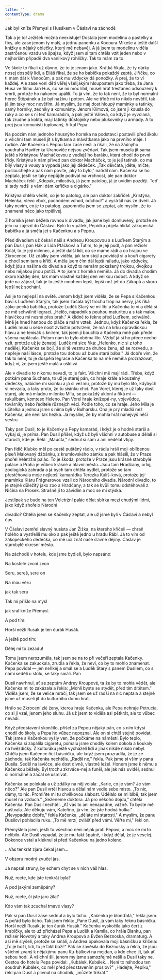 ```yaml
---
title: ''
contentType: drama
---
```


<section>

Jak byl kníže Přemysl s Husákem v Čáslavi na záchodě 

Tak a je to! Ježíšek možná neexistuje! Dostala jsem modelínu a pastelky a fixy, ale zase jenom ty malý, a jednu panenku a Kocoura Mikeše a ještě další knížky a nějaký oblečky, který mě nebavěj. A já jsem tu modelínu viděla zastrčenou vzadu ve špajzu, když jsem si tam chtěla vzít jeden nebo v nejhorším případě dva vanilkový rohlíčky. Tak to mám za to.

Ve škole to říkali už dávno, že to je jenom jako. Krátká říkala, že ty dárky nosej dospělý lidi, a Eliáš říkal, že se ho babička pokaždý zeptá, Jiříčku, co ti mám dát k Vánocům, a pak mu vždycky dá ponožky. A prej, že to ví každej. Ale zase voni děti věřej všelijakým hloupostem jako třeba, že Jana Husa ve filmu Jan Hus, co se mi moc líbil, musel hrát trestanec odsouzený k smrti, protože ho nakonec upálili. To já vím, že to tak není, že to byl normální herec Štěpánek a že byl naživu i potom. Ale ve třídě mi to nikdo nevěřil, tak já jim taky moc nevěřím. Já myslím, že maj dost hloupý maminky a tatínky, samý horníky, zedníky a komunisty. Jenom Klímová, co jsem ji kousla do ruky a co se s ní teď kamarádím, a pak ještě Válová, co když je vyvolaná, tak zrudne a koktá, mají tatínky důstojníky nebo plukovníky u armády. A to prej jsou komunisti tuplovaný, ři-kal Pepa.

Na podzim nám jednoho hnusnýho horníka na podstavci postavili před školu a všichni tam museli jít s kytkama a mávátkama jako na prvního máje. I rodiče. Ale Kačenka s Pepou tam zase nešli a říkali, že na žádnýho soudruha Havířenka Uranoviče nejsou zvědaví. Tak jsem musela jít sama ještě s Kristýnou Macháčkovou z vedlejšího baráku, která chodí do první třídy. Kristýnu k nám přived pan doktor Macháček, to je její tatínek, co má bílý vlasy a vousy a vypadá jako její dědeček. „Tak děvčata, jděte, mlčte, poslouchejte a pak nám povíte, jaký to bylo," nařídil nám. Kačenka se ho zeptala, jestli se taky nepůjde podívat na vrchnost, ale pan doktor Macháček řekl: „Kdepak, milostivá, já jsem patolog, já je uvidím později. Teď si tady radši s vámi dám kafíčko a cigárko."

Kristýna chtěla vědět, co je to patolog, ale pan doktor zakřičel: „Kristýna, Helenka, vlevo vbok, pochodem vchod, odchod!" a vystrčil nás ze dveří. Já taky nevím, co je to patolog, zapomněla jsem se zeptat, ale myslím, že to znamená něco jako trpělivej.

Z horníka jsem běžela rovnou k divadlu, jak jsme byli domluvený, protože se jelo na zájezd do Čáslavi. Bylo to v pátek, Pepíčka přijela hlídat zákopecká babička a já směla jet s Kačenkou a s Pepou.

Před divadlem už čekali naši s Andreou Kroupovou a s Luďkem Starým a pan Dusil, pan Hák a Lída Ptáčková a Ťutim, to je její pudl, a pan režisér Kolář, to je její milenec, a ještě další lidi, co se máme rádi a co hrajou ve Zkrocence. Už zdálky jsem viděla, jak tam stojí a povídají si a kouří cigarety a chodí sem tam a křičí. A měla jsem čím dál lepší náladu, jako vždycky, když jdu s našima do divadla a když to nemám pokažený trojkou, dvojkou nebo nějakou jinou potíží. A to jsem z horníka neměla. Já do divadla chodím skoro každej den, tak mám vlastně každej den velikou radost. A když se jede na zájezd, tak je to ještě mnohem lepší, lepší než jet do Zákopů a skoro lepší než sochání.

Asi je to nejlepší na světě. Jenom když jsem viděla, že se Pepa s Kačenkou baví s Luďkem Starým, tak jsem začala být trochu trop na nervy, jak říká záko-pecká babička, protože Luděk Starý se mi líbí a Kačenka to ví a dělá si ze mě schválně legraci. „Helčo, nápadník s pouhou maturitou a s tak malou hlavičkou mi nesmí přes práh." A klidně to řekne před Luďkem, schválně. Mně je hned hanbou do pláče a mám vztek. Jednou, když Kačenka řekla, že Luděk musí u sebe nosit zvláštní potvrzení, že má na krku opravdickou hlavu a ne tenisák s knírem, tak jsem ji bouchla a Kačenka mně pak přede všema naplácala. Potom nám to bylo oběma líto. Vždyť já si ho přece nechci vzít, protože už je ženatej. Luděk mi sice říká: „Helenko, nic si z toho nedělej, Kačenka se bojí, že si tě vezmu za druhou ženu, až se rozvedu, a nepřeje naší lásce, protože tou dobou už bude stará bába." Já dobře vím, že tak to není, to je dospělá legrace a Kačenka to na mě neměla prozrazovat, když ví, že jsem ještě malá a ošklivá.

Ale v divadle to nikomu nevadí, to je fakt. Všichni mě mají rádi. Třeba, když potkám pana Suchana, to už je starej pán, co hraje krále a kouzelný dědečky, nabídne mi sisinku a já si vezmu, protože by mu bylo líto, kdybych si nevzala, a taky proto, že tu sisinku chci. Pan Vorel, kterej je už taky dost starej, ale má mladou milenku Mílu, se pokaždý ukloní a říká mi — rukulíbám, komteso Heleno. Pan Vorel hraje knížepá-ny, vojevůdce, továrníky nebo ředitele různejch věcí. Podle toho, co se hraje. Jeho Míla je učitelka a jednou jsme s nima byli v Bulharsku. Ona je prý mladší než Kačenka, ale není tak hezká. Já myslím, že by mohla hrát nanejvýš něčí sestru.

Taky pan Dusil, to je Kačenky a Pepy kamarád, i když je o hodně starší a vykaj si, je príma. Pan Dusil přišel, když už byli všichni v autobuse a dělali si starosti, kde je. Řekl: „Maucta," sednul si sám a ani nedělal vtipy.

Pan řidič Klubko měl po cestě puštěný rádio, v rádiu hráli moji oblíbenou píseň Malovaný džbánku, z krumlovského zámku a pak hlásili, že v Praze shořel Veletržní palác. To je škoda, protože v Praze jsou krásné starobylé paláce a Praha je vůbec krásné a hlavní město. Jsou tam Hradčany, orloj, zoologická zahrada a já bych tam chtěla bydlet, protože se tam přestěhovala moje nejlepší kamarádka Terezka Kulíš-ková, protože její maminku Kláru Frágnerovou vzali do Národního divadla. Národní divadlo, to je stejně důležitý jako zoo a Hradčany, a tak se kvůli tomu odstěhovali z Ničína na Prosek. Strašně jí to závidím a moc se mi stýská.

Jestlipak se bude na ten Veletržní palác dělat sbírka mezi chudými lidmi, jako když shořelo Národní

divadlo? Chtěla jsem se Kačenky zeptat, ale už jsme byli v Čáslavi a nebyl čas.

V Čáslavi zemřel slavný husista Jan Žižka, na kterého křičeli — chraň holého a vystřelili mu oko a pak ještě jedno u hradu Rábí. Já to vím od zákopeckého dědečka, co mě učí znát naše slavné dějiny. Čáslav je starobylé okresní město.

Na záchodě v hotelu, kde jsme bydleli, bylo napsáno:

Na kostele zvoní zvon

Seru, sereš, sere on

Na mou věru

jak tak seru

Tak mi přišlo na mysl

jak sral kníže Přemysl.

A pod tím:

Horší nežli Rusák je ten čurák Husák.

A ještě pod tím:

Dělej mi to zezadu!

Tomu jsem nerozuměla, tak jsem se na to při večeři zeptala Kačenky. Kačenka se zakuckala, zrudla a řekla, že neví, co by to mohlo znamenat. Pepa povídal — jen neřikej a smál se a Luděk Starý s panem Dusilem, co s námi seděli u stolu, se taky smáli. Pan

Dusil navrhnul, ať se zeptám Andrey Kroupové, ta že by to mohla vědět, ale Kačenka mi to zakázala a řekla: „Mohli byste se stydět, před tím dítětem." Viděla jsem, že se velice mračí, tak jsem se už radši na nic neptala a stejně jsme už museli jít do kulturního domu hrát.

Hrálo se Zkrocení zlé ženy, kterou hraje Kačenka, ale Pepa nehraje Petrucia, co si ji vzal, jenom jeho sluhu. Já už jsem to viděla asi pětkrát, ale to vůbec nevadí.

Když představení skončilo, přišel za Pepou nějaký pán, co s ním kdysi chodil do školy, a Pepa ho vůbec nepoznal. Ale on si chtěl stejně povídat. Tak jsme s Kačenkou vyšly ven, že počkáme na náměstí. Bylo teplo, Kačenka si zapálila cigaretu, pomalu jsme chodily kolem dokola a koukaly na hvězdičky. Z kulturáku ještě vycházeli lidi a jinak nikde nikdo nebyl. Chtěla jsem Kačence říct básničku, ale když jsem prozradila, že je ze záchodu, tak Kačenka nechtěla. „Radši ne," řekla. Pak jsme si všimly pana Dusila. Seděl na lavičce, ale dost divně, vlastně ležel. Honem jsme k němu s Kačenkou běžely. Byl trochu zkrváce-nej a funěl, ale jak nás uviděl, sednul si normálně a začal se usmívat.

Kačenka se polekala a už zdálky na něj volala: „Karle, co je vám? Je vám něco?" Ale pan Dusil vrtěl hlavou a dělal nám vedle sebe místo. „To nic, dámy, to nic. Promiňte mi tu chvilkovou slabost. Udělalo se mi blbě, tak jsem musel na vzduch." „Seženeme doktora. Já pro někoho dojdu," chtěla Kačenka. Pan Dusil nechtěl. „Ať vás to ani nenapadne, vážně. To byste mě naštvala. Ale děkuju vám, Kateřino, já vím, že jste hodná holka." „Nevypadáte dobře," řekla Kačenka, „děláte mi starosti." A myslím, že panu Dusilovi pohladila ruku. „To mě mrzí, zvlášť před vámi. Věřte mi," řekl on.

Přemýšlela jsem, jestli to všechno neni nějak proti Pepovi, a moc se mi to nelíbilo. Ale Dusil vypadal, že je mu fakt špatně, i když dělal, že je veselej. Dokonce vstal a kleknul si před Kačenkou na jedno koleno.

...Vás tenkrát zjara čekal jsem...

V obzoru modrý zvučel jas.

Já napsal struny, by echem chyt se v nich váš hlas.

Nuž, rcete, kde jste tenkrát byla?

A pod jakými zeměpány?

Nuž, rcete, čí jste jaro žila?

Kdo vám tak zcuchal tmavé vlasy?

Pak si pan Dusil zase sednul a bylo ticho. „Kačenka je blonďatá," řekla jsem. A pořád bylo ticho. Tak jsem řekla: „Pane Dusil, já vám taky řeknu básničku. Horší nežli Rusák, je ten čurák Husák." Kačenka vyskočila jako čert z krabičky, ale to už přicházel Pepa a Luděk a Kamila, co hrála Bianku, pan režisér Novotný a taky Andrea Kroupová a Evžen Beznoska, dramaturg. A asi mě slyšeli, protože se smáli, a Andrea opakovala moji básničku a křičela: „To je boží, lidi, to je fakt boží!" Pak se zavěsila do Beznosky a řekla, že jsou všichni zvaný k nějakýmu panu Ku-bálkovi na mejdan, a kdo chce jít, tak ať sebou hodí. A všichni šli, jenom my jsme samozřejmě nešli a Dusil taky ne. Cestou do hotelu Pepa povídal: „Kubálek, Kubálek... Není to náhodou ten soudruh Kubálek, co měl před představením proslov?" „Hádejte, Pepíku," řekl pan Dusil a plivnul na chodník, „můžete třikrát."

</section>
